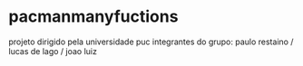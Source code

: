 # pacmanmanyfuctions
projeto dirigido pela universidade puc
integrantes do grupo: paulo restaino / lucas de lago /  joao luiz
